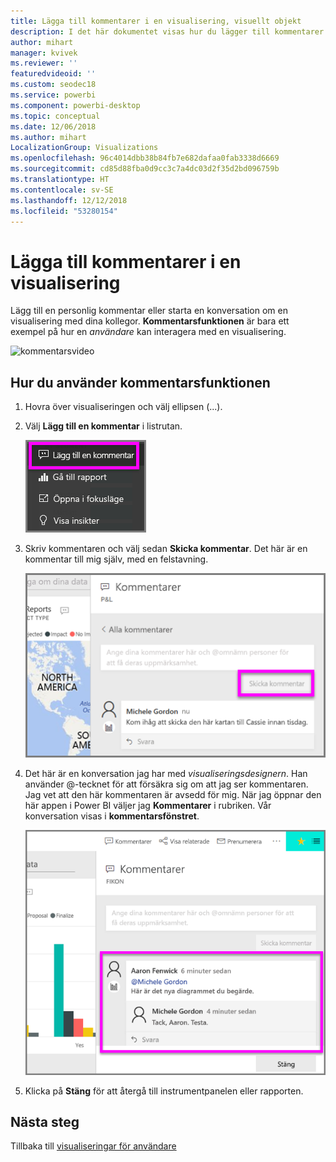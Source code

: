 ```yaml
---
title: Lägga till kommentarer i en visualisering, visuellt objekt
description: I det här dokumentet visas hur du lägger till kommentarer i ett visuellt objekt och hur du använder kommentarer för att ha konversationer om ett visuellt objekt.
author: mihart
manager: kvivek
ms.reviewer: ''
featuredvideoid: ''
ms.custom: seodec18
ms.service: powerbi
ms.component: powerbi-desktop
ms.topic: conceptual
ms.date: 12/06/2018
ms.author: mihart
LocalizationGroup: Visualizations
ms.openlocfilehash: 96c4014dbb38b84fb7e682dafaa0fab3338d6669
ms.sourcegitcommit: cd85d88fba0d9cc3c7a4dc03d2f35d2bd096759b
ms.translationtype: HT
ms.contentlocale: sv-SE
ms.lasthandoff: 12/12/2018
ms.locfileid: "53280154"
---
```

# <a name="add-comments-to-a-visualization"></a>Lägga till kommentarer i en visualisering
Lägg till en personlig kommentar eller starta en konversation om en visualisering med dina kollegor. **Kommentarsfunktionen** är bara ett exempel på hur en *användare* kan interagera med en visualisering. 

![kommentarsvideo](media/end-user-comment/comment.gif)

## <a name="how-to-use-the-comment-feature"></a>Hur du använder kommentarsfunktionen

1. Hovra över visualiseringen och välj ellipsen (...).    
2. Välj **Lägg till en kommentar** i listrutan.

    ![Lägga till en kommentar är det första alternativet](media/end-user-comment/power-bi-comment.png)  

3.  Skriv kommentaren och välj sedan **Skicka kommentar**. Det här är en kommentar till mig själv, med en felstavning.

    ![Lägg till en kommentar till mig själv](media/end-user-comment/power-bi-comment-self2.png)  

4. Det här är en konversation jag har med *visualiseringsdesignern*. Han använder @-tecknet för att försäkra sig om att jag ser kommentaren. Jag vet att den här kommentaren är avsedd för mig. När jag öppnar den här appen i Power BI väljer jag **Kommentarer** i rubriken. Vår konversation visas i **kommentarsfönstret**. 

    ![Lägg till ett omnämnande till en kommentar](media/end-user-comment/power-bi-comment-mention.png)  


5. Klicka på **Stäng** för att återgå till instrumentpanelen eller rapporten.

## <a name="next-steps"></a>Nästa steg
Tillbaka till [visualiseringar för användare](end-user-visualizations.md)    
<!--[Select a visualization to open a report](end-user-open-report.md)-->